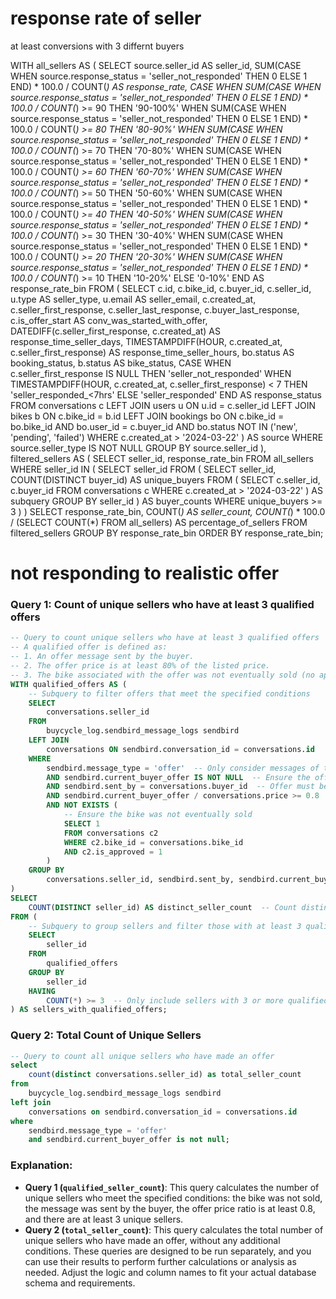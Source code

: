 # response rate of seller
at least conversions with 3 differnt buyers

WITH all_sellers AS (
  SELECT
    source.seller_id AS seller_id,
    SUM(CASE WHEN source.response_status = 'seller_not_responded' THEN 0 ELSE 1 END) * 100.0 / COUNT(*) AS response_rate,
    CASE
      WHEN SUM(CASE WHEN source.response_status = 'seller_not_responded' THEN 0 ELSE 1 END) * 100.0 / COUNT(*) >= 90 THEN '90-100%'
      WHEN SUM(CASE WHEN source.response_status = 'seller_not_responded' THEN 0 ELSE 1 END) * 100.0 / COUNT(*) >= 80 THEN '80-90%'
      WHEN SUM(CASE WHEN source.response_status = 'seller_not_responded' THEN 0 ELSE 1 END) * 100.0 / COUNT(*) >= 70 THEN '70-80%'
      WHEN SUM(CASE WHEN source.response_status = 'seller_not_responded' THEN 0 ELSE 1 END) * 100.0 / COUNT(*) >= 60 THEN '60-70%'
      WHEN SUM(CASE WHEN source.response_status = 'seller_not_responded' THEN 0 ELSE 1 END) * 100.0 / COUNT(*) >= 50 THEN '50-60%'
      WHEN SUM(CASE WHEN source.response_status = 'seller_not_responded' THEN 0 ELSE 1 END) * 100.0 / COUNT(*) >= 40 THEN '40-50%'
      WHEN SUM(CASE WHEN source.response_status = 'seller_not_responded' THEN 0 ELSE 1 END) * 100.0 / COUNT(*) >= 30 THEN '30-40%'
      WHEN SUM(CASE WHEN source.response_status = 'seller_not_responded' THEN 0 ELSE 1 END) * 100.0 / COUNT(*) >= 20 THEN '20-30%'
      WHEN SUM(CASE WHEN source.response_status = 'seller_not_responded' THEN 0 ELSE 1 END) * 100.0 / COUNT(*) >= 10 THEN '10-20%'
      ELSE '0-10%'
    END AS response_rate_bin
  FROM
    (
      SELECT
        c.id,
        c.bike_id,
        c.buyer_id,
        c.seller_id,
        u.type AS seller_type,
        u.email AS seller_email,
        c.created_at,
        c.seller_first_response,
        c.seller_last_response,
        c.buyer_last_response,
        c.is_offer_start AS conv_was_started_with_offer,
        DATEDIFF(c.seller_first_response, c.created_at) AS response_time_seller_days,
        TIMESTAMPDIFF(HOUR, c.created_at, c.seller_first_response) AS response_time_seller_hours,
        bo.status AS booking_status,
        b.status AS bike_status,
        CASE
          WHEN c.seller_first_response IS NULL THEN 'seller_not_responded'
          WHEN TIMESTAMPDIFF(HOUR, c.created_at, c.seller_first_response) < 7 THEN 'seller_responded_<7hrs'
          ELSE 'seller_responded'
        END AS response_status
      FROM
        conversations c
        LEFT JOIN users u ON u.id = c.seller_id
        LEFT JOIN bikes b ON c.bike_id = b.id
        LEFT JOIN bookings bo ON c.bike_id = bo.bike_id
        AND bo.user_id = c.buyer_id
        AND bo.status NOT IN ('new', 'pending', 'failed')
      WHERE
        c.created_at > '2024-03-22'
    ) AS source
  WHERE
    source.seller_type IS NOT NULL
  GROUP BY
    source.seller_id
),
filtered_sellers AS (
  SELECT
    seller_id,
    response_rate_bin
  FROM
    all_sellers
  WHERE
    seller_id IN (
      SELECT
        seller_id
      FROM
        (
          SELECT
            seller_id,
            COUNT(DISTINCT buyer_id) AS unique_buyers
          FROM
            (
              SELECT
                c.seller_id,
                c.buyer_id
              FROM
                conversations c
              WHERE
                c.created_at > '2024-03-22'
            ) AS subquery
          GROUP BY
            seller_id
        ) AS buyer_counts
      WHERE
        unique_buyers >= 3
    )
)
SELECT
  response_rate_bin,
  COUNT(*) AS seller_count,
  COUNT(*) * 100.0 / (SELECT COUNT(*) FROM all_sellers) AS percentage_of_sellers
FROM
  filtered_sellers
GROUP BY
  response_rate_bin
ORDER BY
  response_rate_bin;


# not responding to realistic offer


### Query 1: Count of unique sellers who have at least 3 qualified offers
```sql
-- Query to count unique sellers who have at least 3 qualified offers
-- A qualified offer is defined as:
-- 1. An offer message sent by the buyer.
-- 2. The offer price is at least 80% of the listed price.
-- 3. The bike associated with the offer was not eventually sold (no approved conversation for the same bike).
WITH qualified_offers AS (
    -- Subquery to filter offers that meet the specified conditions
    SELECT
        conversations.seller_id
    FROM
        buycycle_log.sendbird_message_logs sendbird
    LEFT JOIN
        conversations ON sendbird.conversation_id = conversations.id
    WHERE
        sendbird.message_type = 'offer'  -- Only consider messages of type 'offer'
        AND sendbird.current_buyer_offer IS NOT NULL  -- Ensure the offer is not null
        AND sendbird.sent_by = conversations.buyer_id  -- Offer must be sent by the buyer
        AND sendbird.current_buyer_offer / conversations.price >= 0.8  -- Offer price must be at least 80% of the listed price
        AND NOT EXISTS (
            -- Ensure the bike was not eventually sold
            SELECT 1
            FROM conversations c2
            WHERE c2.bike_id = conversations.bike_id
            AND c2.is_approved = 1
        )
    GROUP BY
        conversations.seller_id, sendbird.sent_by, sendbird.current_buyer_offer, conversations.price, conversations.bike_id
)
SELECT
    COUNT(DISTINCT seller_id) AS distinct_seller_count  -- Count distinct sellers with qualified offers
FROM (
    -- Subquery to group sellers and filter those with at least 3 qualified offers
    SELECT
        seller_id
    FROM
        qualified_offers
    GROUP BY
        seller_id
    HAVING
        COUNT(*) >= 3  -- Only include sellers with 3 or more qualified offers
) AS sellers_with_qualified_offers;
```
### Query 2: Total Count of Unique Sellers
```sql
-- Query to count all unique sellers who have made an offer
select
    count(distinct conversations.seller_id) as total_seller_count
from
    buycycle_log.sendbird_message_logs sendbird
left join
    conversations on sendbird.conversation_id = conversations.id
where
    sendbird.message_type = 'offer'
    and sendbird.current_buyer_offer is not null;
```
### Explanation:
- **Query 1 (`qualified_seller_count`)**: This query calculates the number of unique sellers who meet the specified conditions: the bike was not sold, the message was sent by the buyer, the offer price ratio is at least 0.8, and there are at least 3 unique sellers.
- **Query 2 (`total_seller_count`)**: This query calculates the total number of unique sellers who have made an offer, without any additional conditions.
These queries are designed to be run separately, and you can use their results to perform further calculations or analysis as needed. Adjust the logic and column names to fit your actual database schema and requirements.


